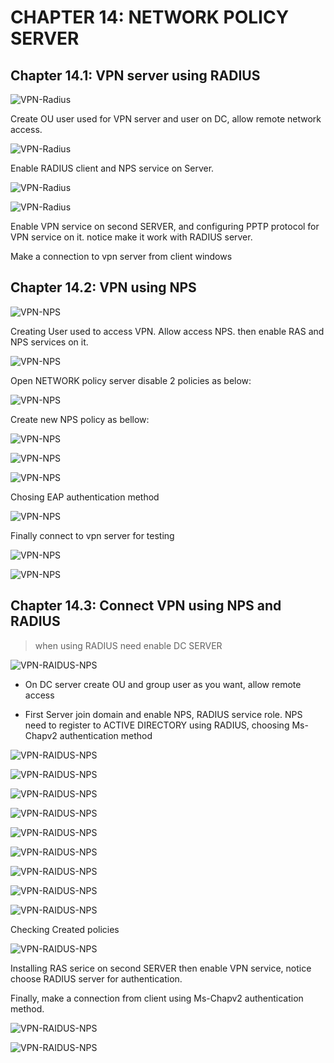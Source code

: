 # CHAPTER 14: NETWORK POLICY SERVER

## Chapter 14.1: VPN server using RADIUS

![VPN-Radius](https://github.com/hassj/MCSA/blob/main/image/14-VPN-Radius.JPG)

Create OU user used for VPN server and user on DC, allow remote network access.

![VPN-Radius](https://github.com/hassj/MCSA/blob/main/image/14-VPN-Radius-1.JPG)

Enable RADIUS client and NPS service on Server.

![VPN-Radius](https://github.com/hassj/MCSA/blob/main/image/14-VPN-Radius-2.JPG)

![VPN-Radius](https://github.com/hassj/MCSA/blob/main/image/14-VPN-Radius-3.JPG)

Enable VPN service on second SERVER, and configuring PPTP protocol for VPN service on it. notice make it work with RADIUS server.

Make a connection to vpn server from client windows

## Chapter 14.2: VPN using NPS

![VPN-NPS](https://github.com/hassj/MCSA/blob/main/image/14-VPN-NPS.JPG)

Creating User used to access VPN. Allow access NPS. then enable RAS and NPS services on it.

![VPN-NPS](https://github.com/hassj/MCSA/blob/main/image/14-VPN-NPS-2.JPG)

Open NETWORK policy server disable 2 policies as below:

![VPN-NPS](https://github.com/hassj/MCSA/blob/main/image/14-VPN-NPS-3.JPG)

Create new NPS policy as bellow: 

![VPN-NPS](https://github.com/hassj/MCSA/blob/main/image/14-VPN-NPS-4.JPG)

![VPN-NPS](https://github.com/hassj/MCSA/blob/main/image/14-VPN-NPS-5.JPG)

![VPN-NPS](https://github.com/hassj/MCSA/blob/main/image/14-VPN-NPS-6.JPG)

Chosing EAP authentication method 

![VPN-NPS](https://github.com/hassj/MCSA/blob/main/image/14-VPN-NPS-7.JPG)

Finally connect to vpn server for testing

![VPN-NPS](https://github.com/hassj/MCSA/blob/main/image/14-VPN-NPS-8.JPG)

![VPN-NPS](https://github.com/hassj/MCSA/blob/main/image/14-VPN-NPS-9.JPG)

## Chapter 14.3: Connect VPN using NPS and RADIUS

> when using RADIUS need enable DC SERVER

![VPN-RAIDUS-NPS](https://github.com/hassj/MCSA/blob/main/image/14-VPN-Radius-NPS.JPG)

- On DC server create OU and group user as you want, allow remote access

- First Server join domain and enable NPS, RADIUS service role. NPS need to register to ACTIVE DIRECTORY using RADIUS, choosing Ms-Chapv2 authentication method

![VPN-RAIDUS-NPS](https://github.com/hassj/MCSA/blob/main/image/14-VPN-Radius-NPS-2.JPG)

![VPN-RAIDUS-NPS](https://github.com/hassj/MCSA/blob/main/image/14-VPN-Radius-NPS-3.JPG)

![VPN-RAIDUS-NPS](https://github.com/hassj/MCSA/blob/main/image/14-VPN-Radius-NPS-4.JPG)

![VPN-RAIDUS-NPS](https://github.com/hassj/MCSA/blob/main/image/14-VPN-Radius-NPS-5.JPG)

![VPN-RAIDUS-NPS](https://github.com/hassj/MCSA/blob/main/image/14-VPN-Radius-NPS-6.JPG)

![VPN-RAIDUS-NPS](https://github.com/hassj/MCSA/blob/main/image/14-VPN-Radius-NPS-7.JPG)

![VPN-RAIDUS-NPS](https://github.com/hassj/MCSA/blob/main/image/14-VPN-Radius-NPS-8.JPG)

![VPN-RAIDUS-NPS](https://github.com/hassj/MCSA/blob/main/image/14-VPN-Radius-NPS-9.JPG)

![VPN-RAIDUS-NPS](https://github.com/hassj/MCSA/blob/main/image/14-VPN-Radius-NPS-10.JPG)

Checking Created policies

![VPN-RAIDUS-NPS](https://github.com/hassj/MCSA/blob/main/image/14-VPN-Radius-NPS-11.JPG)

Installing RAS serice on second SERVER then enable VPN service, notice choose RADIUS server for authentication.

Finally, make a connection from client using Ms-Chapv2 authentication method.

![VPN-RAIDUS-NPS](https://github.com/hassj/MCSA/blob/main/image/14-VPN-Radius-NPS-12.JPG)

![VPN-RAIDUS-NPS](https://github.com/hassj/MCSA/blob/main/image/14-VPN-Radius-NPS-13.JPG)

	